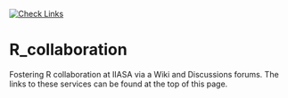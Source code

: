 [![Check Links](https://github.com/iiasa/R_collaboration/actions/workflows/links.yml/badge.svg)](https://github.com/iiasa/R_collaboration/actions/workflows/links.yml)

# R_collaboration
Fostering R collaboration at IIASA via a Wiki and Discussions forums. The links to these services can be found at the top of this page.
